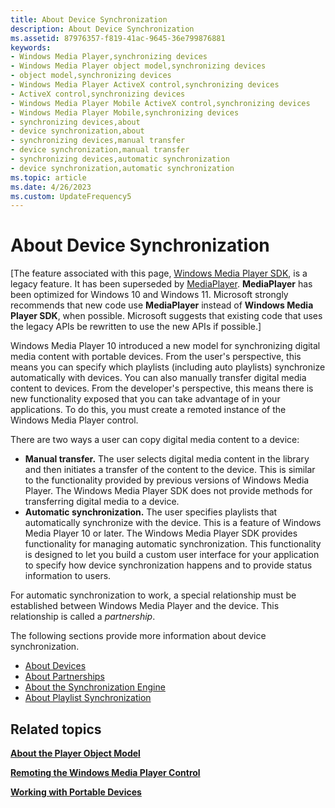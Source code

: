 ```yaml
---
title: About Device Synchronization
description: About Device Synchronization
ms.assetid: 87976357-f819-41ac-9645-36e799876881
keywords:
- Windows Media Player,synchronizing devices
- Windows Media Player object model,synchronizing devices
- object model,synchronizing devices
- Windows Media Player ActiveX control,synchronizing devices
- ActiveX control,synchronizing devices
- Windows Media Player Mobile ActiveX control,synchronizing devices
- Windows Media Player Mobile,synchronizing devices
- synchronizing devices,about
- device synchronization,about
- synchronizing devices,manual transfer
- device synchronization,manual transfer
- synchronizing devices,automatic synchronization
- device synchronization,automatic synchronization
ms.topic: article
ms.date: 4/26/2023
ms.custom: UpdateFrequency5
---
```


# About Device Synchronization

\[The feature associated with this page, [Windows Media Player SDK](/windows/win32/wmp/windows-media-player-sdk), is a legacy feature. It has been superseded by [MediaPlayer](/uwp/api/Windows.Media.Playback.MediaPlayer). **MediaPlayer** has been optimized for Windows 10 and Windows 11. Microsoft strongly recommends that new code use **MediaPlayer** instead of **Windows Media Player SDK**, when possible. Microsoft suggests that existing code that uses the legacy APIs be rewritten to use the new APIs if possible.\]

Windows Media Player 10 introduced a new model for synchronizing digital media content with portable devices. From the user's perspective, this means you can specify which playlists (including auto playlists) synchronize automatically with devices. You can also manually transfer digital media content to devices. From the developer's perspective, this means there is new functionality exposed that you can take advantage of in your applications. To do this, you must create a remoted instance of the Windows Media Player control.

There are two ways a user can copy digital media content to a device:

-   **Manual transfer.** The user selects digital media content in the library and then initiates a transfer of the content to the device. This is similar to the functionality provided by previous versions of Windows Media Player. The Windows Media Player SDK does not provide methods for transferring digital media to a device.
-   **Automatic synchronization.** The user specifies playlists that automatically synchronize with the device. This is a feature of Windows Media Player 10 or later. The Windows Media Player SDK provides functionality for managing automatic synchronization. This functionality is designed to let you build a custom user interface for your application to specify how device synchronization happens and to provide status information to users.

For automatic synchronization to work, a special relationship must be established between Windows Media Player and the device. This relationship is called a *partnership*.

The following sections provide more information about device synchronization.

-   [About Devices](about-devices.md)
-   [About Partnerships](about-partnerships.md)
-   [About the Synchronization Engine](about-the-synchronization-engine.md)
-   [About Playlist Synchronization](about-playlist-synchronization.md)

## Related topics

<dl> <dt>

[**About the Player Object Model**](about-the-player-object-model.md)
</dt> <dt>

[**Remoting the Windows Media Player Control**](remoting-the-windows-media-player-control.md)
</dt> <dt>

[**Working with Portable Devices**](working-with-portable-devices.md)
</dt> </dl>

 

 




